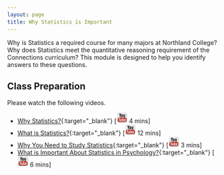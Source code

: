 ```yaml
---
layout: page
title: Why Statistics is Important
---
```


Why is Statistics a required course for many majors at Northland College?  Why does Statistics meet the quantitative reasoning requirement of the Connections curriculum?  This module is designed to help you identify answers to these questions.

## Class Preparation
Please watch the following videos.

* [Why Statistics?](https://www.youtube.com/v/yxXsPc0bphQ?version=3&autoplay=1){:target="_blank"} [![Youtube](../../img/youtube.png) 4 mins]
* [What is Statistics?](https://www.youtube.com/v/5YsiVJFSwGo?version=3&start=35&autoplay=1){:target="_blank"} [![Youtube](../../img/youtube.png) 12 mins]
* [Why You Need to Study Statistics](https://www.youtube.com/v/wV0Ks7aS7YI?version=3&autoplay=1){:target="_blank"} [![Youtube](../../img/youtube.png) 3 mins]
* [What is Important About Statistics in Psychology?](https://www.youtube.com/v/yl_yuxHFIXc?version=3&start=18&end=333&autoplay=1){:target="_blank"} [![Youtube](../../img/youtube.png) 6 mins]

